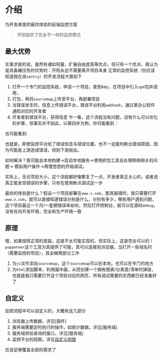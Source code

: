 # 介绍
为开发者提供最优体验的前端监控方案
> 开阳提供了完全不一样的监控模式
## 最大优势
实事求是的说，虽然有诸如轻量，扩展自由度高等优点，但只有一个优点，我认为是具备碾压性的优势的：开阳永远不需要离开项目本身
正常的监控系统（你应该知道我在说`sentry`）的开发流程大致如下
1. 打开一个专门的监控系统，申请一个项目，拿到key，在项目中引入`npm`包并调用，
2. 打包，再将`sourcemap`上传至平台，再部署项目
3. 当错误发生时，信息上传错误平台，错误平台利用`webhook`，通过某办公软件通知对应的开发者
4. 开发者到错误平台，获得信息
乍一看，这个流程没有问题，没有什么可以优化的步骤，但事实并不如此，以第四步为例，你可能看到：

也可能看到:


也就是，即使监控平台给了错误信息与错误位置，也不一定能判断出错误原因，因为可能是上游造成错误，但到下游抛出。

如何解决？我可能会本地构建->启动本地服务->使用抓包工具去处理网络相关的问题-> 模拟用户操作->再慢悠悠的开始调试。

实际上，无论项目大小，这个流程都好像繁复了一点，开发者真正关心的，或者说真正能发现错误的步骤，只有在使用断点调试这一步

最优的体验是什么？假设一个项目部署在`www.x.com`，那其报错时，我只需要打开`www.x.com`，就可以直接知道错误分别是什么，分别有多少，哪些用户遇到问题，这个项目最近一个月/一星期错误率如何，然后打开控制台，就可以在源码`debug`，没有任何开发环境，完全和生产环境一致

## 原理
嗯，如果按照正常的思路，这是不太可能实现的，但实际上，这是完全可以的！`puppeteer`这个工具为其提供了可能，其可以连接到浏览器，当打开一些域名时（需要监控的项目），其会做两部分工作
1. 为`js`文件添加`sourcemap`，这个`sourcemap`可以在本地，也可以在专门的地方
2. 为`html`添加脚本，利用画中画，从而创建一个拥有图表/仪表盘/清单的弹层，
也就是我只需要打开这个项目对应的网页，所有调试需要的东西都已经准备好了


## 自定义
监控流程中可以自定义的，大概有这几部分
1. 浏览器上传数据，详见[插件]
2. 服务端需要定时执行的操作，如统计数据，详见[服务端]
3. 服务端供给查询的接口，详见[服务端]
4. 监控平台的视图，详见[自定义视图](./custom-view.md)

应该足够覆盖全部的需求了